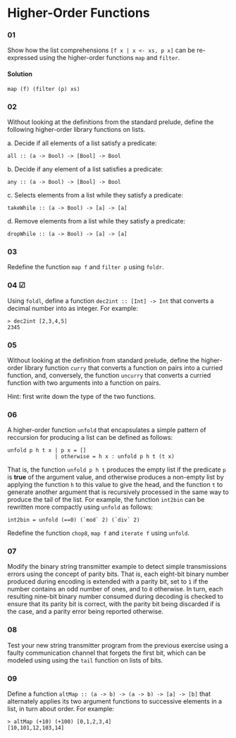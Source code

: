# Higher-Order Functions

### 01
Show how the list comprehensions `[f x | x <- xs, p x]` can be re-expressed using
the higher-order functions `map` and `filter`.

#### Solution
```
map (f) (filter (p) xs)
```

### 02
Without looking at the definitions from the standard prelude, define the following
higher-order library functions on lists.

a. Decide if all elements of a list satisfy a predicate:

`all :: (a -> Bool) -> [Bool] -> Bool`

b. Decide if any element of a list satisfies a predicate:

`any :: (a -> Bool) -> [Bool] -> Bool`

c. Selects elements from a list while they satisfy a predicate:

`takeWhile :: (a -> Bool) -> [a] -> [a]`

d. Remove elements from a list while they satisfy a predicate:

`dropWhile :: (a -> Bool) -> [a] -> [a]`

### 03
Redefine the function `map f` and `filter p` using `foldr`.

### 04 ☑
Using `foldl`, define a function `dec2int :: [Int] -> Int` that converts a
decimal number into as integer. For example:

```
> dec2int [2,3,4,5]
2345
```

### 05
Without looking at the definition from standard prelude, define the higher-order
library function `curry` that converts a function on pairs into a curried function,
and, conversely, the function `uncurry` that converts a curried function with
two arguments into a function on pairs.

Hint: first write down the type of the two functions.

### 06
A higher-order function `unfold` that encapsulates a simple pattern of reccursion
for producing a list can be defined as follows:

```
unfold p h t x | p x = []
               | otherwise = h x : unfold p h t (t x) 
```

That is, the function `unfold p h t` produces the empty list if the predicate `p`
is **true** of the argument value, and otherwise produces a non-empty list by
applying the function `h` to this value to give the head, and the function `t`
to generate another argument that is recursively processed in the same way
to produce the tail of the list. For example, the function `int2bin` can
be rewritten more compactly using `unfold` as follows:

```
int2bin = unfold (==0) (`mod` 2) (`div` 2)
```

Redefine the function `chop8`, `map f` and `iterate f` using `unfold`.

### 07
Modify the binary string transmitter example to detect simple transmissions errors
using the concept of parity bits. That is, each eight-bit binary number produced
during encoding is extended with a parity bit, set to `1` if the number contains
an odd number of ones, and to `0` otherwise. In turn, each resulting nine-bit binary
number consumed during decoding is checked to ensure that its parity bit is correct,
with the parity bit being discarded if is the case, and a parity error being reported
otherwise.

### 08
Test your new string transmitter program from the previous exercise using a faulty 
communication channel that forgets  the first bit, which can be modeled using
using the `tail` function on lists of bits.

### 09
Define a function `altMap :: (a -> b) -> (a -> b) -> [a] -> [b]` that alternately 
applies its two argument functions to successive elements in a list, in turn
about order. For example:

```
> altMap (+10) (+100) [0,1,2,3,4]
[10,101,12,103,14]  
```
